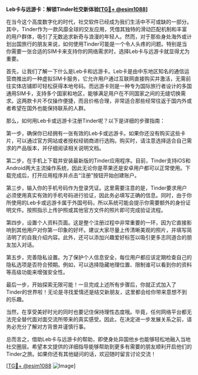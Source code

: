 **Leb卡与远游卡：解锁Tinder社交新体验[[TG💪+ @esim1088](https://t.me/s/esim1088)]**

在当今这个高度数字化的时代，社交软件已经成为我们生活中不可或缺的一部分。其中，Tinder作为一款风靡全球的交友应用，凭借其独特的滑动匹配机制和丰富的用户群体，吸引了无数追求新奇与浪漫的年轻人。然而，对于那些身处海外或计划出国旅行的朋友来说，如何使用Tinder可能是一个令人头疼的问题。特别是当你需要一张合适的SIM卡来支持你的网络需求时，选择Leb卡与远游卡就显得尤为重要。

首先，让我们了解一下什么是Leb卡和远游卡。Leb卡是由中东地区知名的通信运营商推出的一种虚拟SIM卡服务，它允许用户通过互联网直接购买并激活，无需前往实体店铺即可轻松获得本地号码。而远游卡则是一种专为国际旅行者设计的多国通用SIM卡，支持多个国家和地区，能够满足用户在不同国家之间的无缝切换需求。这两款卡片不仅操作便捷，而且价格合理，非常适合那些经常往返于国内外或者希望在国外也能保持联系的人群。

那么，如何用Leb卡或远游卡注册Tinder呢？以下是详细的步骤指南：

第一步，确保你已经拥有一张有效的Leb卡或远游卡。如果你还没有购买这些卡片，可以通过官方网站或者授权经销商进行选购。购买时，请注意选择适合自己需求的产品版本，并仔细阅读相关说明文档。

第二步，在手机上下载并安装最新版的Tinder应用程序。目前，Tinder支持iOS和Android两大主流操作系统，因此无论你是苹果还是安卓用户都可以正常使用。下载完成后，打开应用程序并点击“注册”按钮开始创建账户。

第三步，输入你的手机号码作为登录凭证。这里需要注意的是，Tinder要求用户必须使用真实有效的手机号码进行验证，因此务必填写正确的信息。同时，由于你所使用的Leb卡或远游卡属于外国号码，所以系统可能会提示你需要额外的身份证明文件。按照指示上传护照或其他官方文件的照片即可完成验证流程。

第四步，设置个人资料页面。这是整个注册过程中非常重要的一环，因为它直接影响到其他用户对你第一印象的好坏。建议大家尽量上传清晰美观的照片，并填写简洁明了的自我介绍内容。此外，还可以添加兴趣爱好标签以吸引更多志同道合的朋友加入对话。

第五步，完善隐私设置。为了保护个人信息安全，每位用户都应该定期检查自己的隐私选项是否符合预期。例如，可以选择隐藏地理位置、限制谁可以看到你的资料等高级功能来增强安全性。

最后一步，开始探索无限可能！一旦完成上述所有步骤后，你就正式加入了Tinder的世界啦！无论是寻找爱情还是结交新朋友，这里都会给你带来意想不到的乐趣。

当然，在享受美好时光的同时也要记住保持理性态度哦。毕竟，任何网络平台都无法完全替代面对面交流所带来的真实感受。因此，在决定进一步发展关系之前，请务必充分了解对方背景并谨慎行事。

总而言之，借助Leb卡与远游卡的帮助，即使身处异国他乡也能够轻松地融入当地社交圈层。希望本文提供的详细指导能够帮助到更多有需要的朋友顺利开启他们的Tinder之旅。如果你还有其他疑问的话，欢迎随时留言讨论交流！

[[TG💪+ @esim1088](https://t.me/s/esim1088) ![Image](https://i.postimg.cc/4NQfJmqS/Snipaste-2025-05-13-00-14-12.png)]